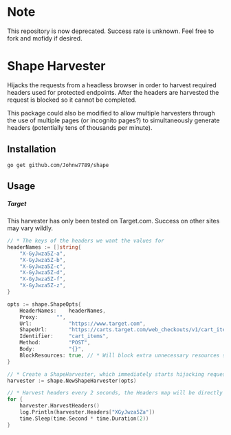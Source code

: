 # Note
This repository is now deprecated. Success rate is unknown. Feel free to fork and mofidy if desired.

# Shape Harvester
Hijacks the requests from a headless browser in order to harvest required headers used for protected endpoints. After the headers are harvested the request is blocked so it cannot be completed.

This package could also be modified to allow multiple harvesters through the use of multiple pages (or incognito pages?) to simultaneously generate headers (potentially tens of thousands per minute).

## Installation
``go get github.com/Johnw7789/shape``

## Usage
##### Target
This harvester has only been tested on Target.com. Success on other sites may vary wildly.


```Go
// * The keys of the headers we want the values for
headerNames := []string{
	"X-GyJwza5Z-a",
	"X-GyJwza5Z-b",
	"X-GyJwza5Z-c",
	"X-GyJwza5Z-d",
	"X-GyJwza5Z-f",
	"X-GyJwza5Z-z",
}

opts := shape.ShapeOpts{
	HeaderNames:    headerNames,
	Proxy: 		"",
	Url:            "https://www.target.com",
	ShapeUrl:       "https://carts.target.com/web_checkouts/v1/cart_items?field_groups=CART,CART_ITEMS,SUMMARY&key=9f36aeafbe60771e321a7cc95a78140772ab3e96",
	Identifier:     "cart_items",
	Method:         "POST",
	Body:           "{}",
	BlockResources: true, // * Will block extra unnecessary resources such as images and css
}

// * Create a ShapeHarvester, which immediately starts hijacking requests
harvester := shape.NewShapeHarvester(opts)

// * Harvest headers every 2 seconds, the Headers map will be directly updated on the struct
for {
	harvester.HarvestHeaders()
	log.Println(harvester.Headers["XGyJwza5Za"])
	time.Sleep(time.Second * time.Duration(2))
}
```
